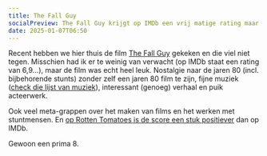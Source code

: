 ```yaml
---
title: The Fall Guy
socialPreview: The Fall Guy krijgt op IMDb een vrij matige rating maar is toch bijzonder entertaining.
date: 2025-01-07T06:50
---
```


Recent hebben we hier thuis de film [The Fall Guy](https://www.imdb.com/title/tt1684562/) gekeken en die viel niet tegen. Misschien had ik er te weinig van verwacht (op IMDb staat een rating van 6,9…), maar de film was echt heel leuk. Nostalgie naar de jaren 80 (incl. bijbehorende stunts) zonder zelf een jaren 80 film te zijn, fijne muziek ([check die lijst van muziek](https://www.radiotimes.com/movies/the-fall-guy-soundtrack-all-songs/)), interessant (genoeg) verhaal en puik acteerwerk.

Ook veel meta-grappen over het maken van films en het werken met stuntmensen. En [op Rotten Tomatoes is de score een stuk positiever](https://www.rottentomatoes.com/m/the_fall_guy_2024) dan op IMDb.

Gewoon een prima 8. 